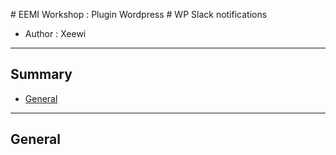 # EEMI Workshop : Plugin Wordpress
# WP Slack notifications

* Author : Xeewi

***

## Summary

* [General](#general)

***

## General